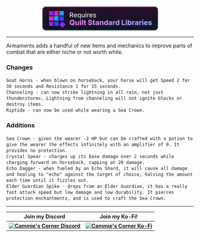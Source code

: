 <p align="center">
    <a href="https://modrinth.com/mod/qsl"><img src="https://raw.githubusercontent.com/intergrav/devins-badges/v3/assets/cozy/requires/quilt-standard-libraries_64h.png" width="311" height="64" title="Quilt Standard Libraries" alt="Quilt Standard Libraries"></a>
</p>

---

Armaments adds a handful of new items and mechanics to improve parts of combat that are either niche or not worth while.

### Changes
```
Goat Horns - when blown on horseback, your horse will get Speed 2 for 30 seconds and Resistance 1 for 15 seconds.
Channeling - can now strike lightning in all rain, not just thunderstorms. Lightning from channeling will not ignite blocks or destroy items.
Riptide - can now be used while wearing a Sea Crown.
```

### Additions
```
Sea Crown - gives the wearer -2 HP but can be crafted with a potion to give the wearer the effects infinitely with an amplifier of 0. It provides no protection.
Crystal Spear - charges up its base damage over 2 seconds while charging forward on horseback, capping at 20 damage.
Echo Dagger - when fueled by an Echo Shard, it will cause all damage and healing to "echo" against the target of choice, halving the amount each time until it fizzles out.
Elder Guardian Spike - drops from an Elder Guardian, it has a really fast attack speed but low damage and low durability. It pierces protection enchantments, and is used to craft the Sea Crown.
```

---

<table align="center">
    <tr>
        <th><b>Join my Discord</b></th>
        <th><b>Join my Ko-Fi!</b></th>
    </tr>
    <tr>
        <th><a href="https://discord.gg/f5dFYWX"><img src="https://cammiescorner.dev/images/extras/discord.png" width="150" height="150" title="Cammie's Corner Discord" alt="Cammie's Corner Discord"></a></th>
        <th><a href="https://www.ko-fi.com/camellias"><img src="https://cammiescorner.dev/images/extras/kofi.png" width="150" height="150" title="Cammie's Corner Ko-Fi" alt="Cammie's Corner Ko-Fi"></a></th>
    </tr>
</table>
